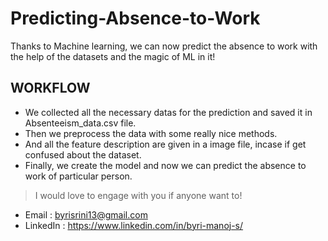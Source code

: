 # Predicting-Absence-to-Work
Thanks to Machine learning, we can now predict the absence to work with the help of the datasets and the magic of ML in it!

## WORKFLOW
  - We collected all the necessary datas for the prediction and saved it in Absenteeism_data.csv file.
  - Then we preprocess the data with some really nice methods.
  - And all the feature description are given in a image file, incase if get confused about the dataset.
  - Finally, we create the model and now we can predict the absence to work of particular person.

> I would love to engage with you if anyone want to! 
- Email : byrisrini13@gmail.com 
- LinkedIn : https://www.linkedin.com/in/byri-manoj-s/
